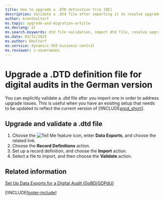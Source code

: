 ```yaml
---
title: How to upgrade a .DTD definition file [DE]
description: Validate a .dtd file after importing it to resolve upgrade issues in the German version.
author: brentholtorf
ms.topic: upgrade-and-migration-article
ms.devlang: al
ms.search.keywords: dtd file validation, import dtd file, resolve upgrade issues, German version
ms.date: 03/12/2025
ms.author: bholtorf
ms.service: dynamics-365-business-central
ms.reviewer: v-soumramani
---
```


# Upgrade a .DTD definition file for digital audits in the German version

You can explicitly validate a *.dtd* file after you import one in order to address upgrade issues. This is useful when you have an existing setup that needs to be updated to reflect the current version of [!INCLUDE[prod_short](../../includes/prod_short.md)].  

## Upgrade and validate a .dtd file  

1. Choose the ![Tell Me feature](../../media/ui-search/search_small.png "Tell me what you want to do") icon, enter **Data Exports**, and choose the related link.  
1. Choose the **Record Definitions** action.  
1. Set up a record definition, and choose the **Import** action.  
1. Select a file to import, and then choose the **Validate** action.  

## Related information

[Set Up Data Exports for a Digital Audit (GoBD/GDPdU)](how-to-set-up-data-exports-for-digital-audits.md)  

[!INCLUDE[footer-include](../../includes/footer-banner.md)]
